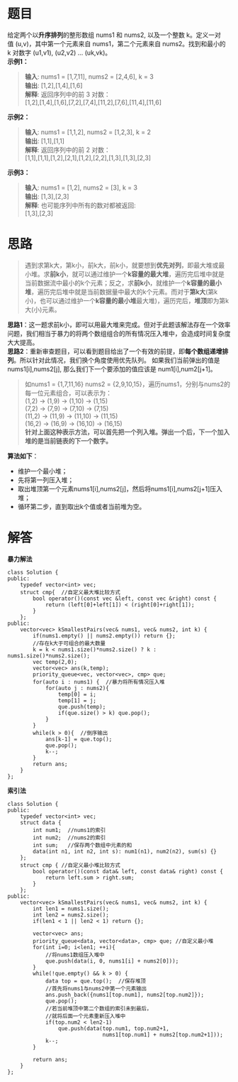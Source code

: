 # **题目**
给定两个以**升序排列**的整形数组 nums1 和 nums2, 以及一个整数 k。定义一对值 (u,v)，其中第一个元素来自 nums1，第二个元素来自 nums2。找到和最小的 k 对数字 (u1,v1), (u2,v2) ... (uk,vk)。  
**示例1：**  
> **输入**: nums1 = [1,7,11], nums2 = [2,4,6], k = 3  
  **输出**: [1,2],[1,4],[1,6]  
  **解释**: 返回序列中的前 3 对数：  
  [1,2],[1,4],[1,6],[7,2],[7,4],[11,2],[7,6],[11,4],[11,6]

**示例2：**  
> **输入**: nums1 = [1,1,2], nums2 = [1,2,3], k = 2  
  **输出**: [1,1],[1,1]  
  **解释**: 返回序列中的前 2 对数：  
  [1,1],[1,1],[1,2],[2,1],[1,2],[2,2],[1,3],[1,3],[2,3]

**示例3：**  
> **输入**: nums1 = [1,2], nums2 = [3], k = 3   
  **输出**: [1,3],[2,3]  
  **解释**: 也可能序列中所有的数对都被返回:  
  [1,3],[2,3]

# **思路**
>遇到求第k大，第k小，前k大，前k小，就要想到**优先对列**，即最大堆或最小堆。求**前k小**，就可以通过维护一个**k容量的最大堆**，遍历完后堆中就是当前数据流中最小的k个元素；反之，求**前k小**，就维护一个**k容量的最小堆**，遍历完后堆中就是当前数据量中最大的k个元素。而对于**第k大**(第k小)，也可以通过维护一个**k容量的最小堆**最大堆)，遍历完后，**堆顶**即为第k大(小)元素。

**思路1**：这一题求前k小，即可以用最大堆来完成。但对于此题该解法存在一个效率问题，我们相当于暴力的将两个数组组合的所有情况压入堆中，会造成时间复杂度大大提高。  
**思路2**：重新审查题目，可以看到题目给出了一个有效的前提，即**每个数组递增排列**。所以针对此情况，我们换个角度使用优先队列。
如果我们当前弹出的值是nums1[i],nums2[j], 那么我们下一个要添加的值应该是 num1[i],num2[j+1]。
> 如nums1 = {1,7,11,16} nums2 = {2,9,10,15}，遍历nums1，分别与nums2的每一位元素组合，可以表示为：  
            (1,2) -> (1,9) -> (1,10) -> (1,15)  
            (7,2) -> (7,9) -> (7,10) -> (7,15)  
            (11,2) -> (11,9) -> (11,10) -> (11,15)  
            (16,2) -> (16,9) -> (16,10) -> (16,15)  
**针对上面这种表示方法，可以首先把一个列入堆。弹出一个后，下一个加入堆的是当前链表的下一个数字。**

**算法如下**：
- 维护一个最小堆；
- 先将第一列压入堆；
- 取出堆顶第一个元素nums1[i],nums2[j]，然后将nums1[i],nums2[j+1]压入堆；
- 循环第二步，直到取出k个值或者当前堆为空。
# **解答**
**暴力解法**
```
class Solution {
public:
    typedef vector<int> vec;
    struct cmp{  //自定义最大堆比较方式
        bool operator()(const vec &left, const vec &right) const {
            return (left[0]+left[1]) < (right[0]+right[1]);
        }
    };
public:
    vector<vec> kSmallestPairs(vec& nums1, vec& nums2, int k) {
        if(nums1.empty() || nums2.empty()) return {};
        //存在k大于可组合的最大数量
        k = k < nums1.size()*nums2.size() ? k : nums1.size()*nums2.size();
        vec temp(2,0);
        vector<vec> ans(k,temp);
        priority_queue<vec, vector<vec>, cmp> que;
        for(auto i : nums1) {  //暴力将所有情况压入堆
            for(auto j : nums2){
                temp[0] = i;
                temp[1] = j;
                que.push(temp);   
                if(que.size() > k) que.pop();
            }
        }
        while(k > 0){  //倒序输出
            ans[k-1] = que.top();
            que.pop();
            k--;
        }
        return ans;
    }
};
```
**索引法**
```
class Solution {
public:
    typedef vector<int> vec;
    struct data {  
        int num1;  //nums1的索引
        int num2;  //nums2的索引
        int sum;   //保存两个数组中元素的和
        data(int n1, int n2, int s): num1(n1), num2(n2), sum(s) {}
    };
    struct cmp { //自定义最小堆比较方式
        bool operator()(const data& left, const data& right) const { 
            return left.sum > right.sum;
        }
    };
public:
    vector<vec> kSmallestPairs(vec& nums1, vec& nums2, int k) {
        int len1 = nums1.size();
        int len2 = nums2.size();
        if(len1 < 1 || len2 < 1) return {};

        vector<vec> ans;
        priority_queue<data, vector<data>, cmp> que; //自定义最小堆
        for(int i=0; i<len1; ++i){
            //将nums1数组压入堆中
            que.push(data(i, 0, nums1[i] + nums2[0]));
        }
        while(!que.empty() && k > 0) {
            data top = que.top();  //保存堆顶
            //首先将nums1与nums2中第一个元素输出
            ans.push_back({nums1[top.num1], nums2[top.num2]});
            que.pop();
            //若当前堆顶中第二个数组的索引未到最后，
            //就将后面一个元素重新压入堆中
            if(top.num2 < len2-1) 
                que.push(data(top.num1, top.num2+1, 
                              nums1[top.num1] + nums2[top.num2+1]));
            k--;
        }
        
        return ans;
    }
};
```
